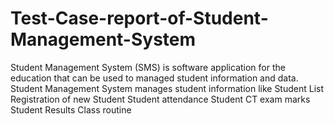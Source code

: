 # Test-Case-report-of-Student-Management-System
Student Management System (SMS) is software application for the education that can be used to managed student information and data. Student Management System manages student information like
	Student List
	Registration of new Student
	Student attendance
	Student CT exam marks
	Student Results
	Class routine
